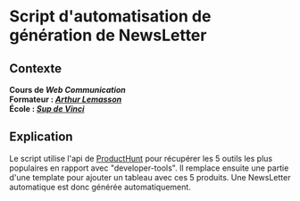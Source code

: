 # Script d'automatisation de génération de NewsLetter
## Contexte
**Cours de *Web Communication***\
**Formateur : *[Arthur Lemasson](https://www.linkedin.com/in/arthur-lemasson-0b6589b1/)***\
**École : *[Sup de Vinci](https://www.supdevinci.fr/)***

## Explication
Le script utilise l'api de [ProductHunt](https://api.producthunt.com/v2/docs) pour récupérer les 5 outils les plus populaires en rapport avec "developer-tools".
Il remplace ensuite une partie d'une template pour ajouter un tableau avec ces 5 produits.
Une NewsLetter automatique est donc générée automatiquement.